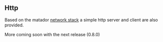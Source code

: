 ## Http

Based on the matador [network stack](#networking) a simple http server and client are also provided.

More coming soon with the next release (0.8.0)
